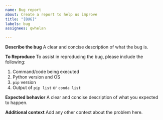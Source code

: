 ```yaml
---
name: Bug report
about: Create a report to help us improve
title: "[BUG]"
labels: bug
assignees: qwhelan

---
```


**Describe the bug**
A clear and concise description of what the bug is.

**To Reproduce**
To assist in reproducing the bug, please include the following:
1. Command/code being executed
2. Python version and OS
3. `pip` version
4. Output of `pip list` or `conda list`

**Expected behavior**
A clear and concise description of what you expected to happen.

**Additional context**
Add any other context about the problem here.
